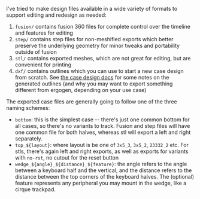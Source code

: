 I've tried to make design files available in a wide variety of formats to support editing and redesign as needed:

1. `fusion/` contains fusion 360 files for complete control over the timeline and features for editing
2. `step/` contains step files for non-meshified exports which better preserve the underlying geometry for minor tweaks and portability outside of fusion
3. `stl/` contains exported meshes, which are not great for editing, but are convenient for printing
4. `dxf/` contains outlines which you can use to start a new case design from scratch. See [the case design docs](/docs/case-design.md#shadow-line) for some notes on the generated outlines (and why you may want to export something different from ergogen, depending on your use case)

The exported case files are generally going to follow one of the three naming schemes:

- `bottom`: this is the simplest case -- there's just one common bottom for all cases, so there's no variants to track. Fusion and step files will have one common file for both halves, whereas stl will export a left and right separately.
- `top_${layout}`: where layout is be one of `3x5_3`, `3x5_2`, `23332_2` etc. For stls, there's again left and right exports, as well as exports for variants with `no-rst`, no cutout for the reset button
- `wedge_${angle}_${distance}_${feature}`: the angle refers to the angle between a keyboard half and the vertical, and the distance refers to the distance between the top corners of the keyboard halves. The (optional) feature represents any peripheral you may mount in the wedge, like a cirque trackpad.
